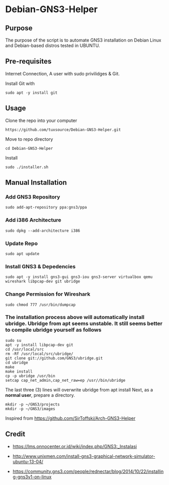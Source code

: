# Debian-GNS3-Helper
## Purpose
The purpose of the script is to automate GNS3 installation on Debian Linux and Debian-based distros tested in UBUNTU.
## Pre-requisites
Internet Connection, A user with sudo privilidges & Git.

Install Git with

``sudo apt -y install git``

## Usage

Clone the repo into your computer

``https://github.com/tuxsource/Debian-GNS3-Helper.git``

Move to repo directory

``cd Debian-GNS3-Helper``

Install

``sudo ./installer.sh``

## Manual Installation
### Add GNS3 Repository
``sudo add-apt-repository ppa:gns3/ppa``
### Add i386 Architecture
``sudo dpkg --add-architecture i386``
### Update Repo
```sudo apt update```
### Install GNS3 & Depedencies
```sudo apt -y install gns3-gui gns3-iou gns3-server virtualbox qemu wireshark libpcap-dev git ubridge```
### Change Permission for Wireshark
```sudo chmod 777 /usr/bin/dumpcap```
### The installation process above will automatically install ubridge. Ubridge from apt seems unstable. It still seems better to compile ubridge yourself as follows
```
sudo su
apt -y install libpcap-dev git
cd /usr/local/src
rm -Rf /usr/local/src/ubridge/
git clone git://github.com/GNS3/ubridge.git
cd ubridge
make
make install
cp -p ubridge /usr/bin
setcap cap_net_admin,cap_net_raw=ep /usr//bin/ubridge
```
The last three (3) lines will overwrite ubridge from apt install Next, as a **normal user**, prepare a directory.
```
mkdir -p ~/GNS3/projects
mkdir -p ~/GNS3/images
```
Inspired from https://github.com/SirToffski/Arch-GNS3-Helper
## Credit
* https://lms.onnocenter.or.id/wiki/index.php/GNS3:_Instalasi

* http://www.unixmen.com/install-gns3-graphical-network-simulator-ubuntu-13-04/

* https://community.gns3.com/people/rednectar/blog/2014/10/22/installing-gns3v1-on-linux
